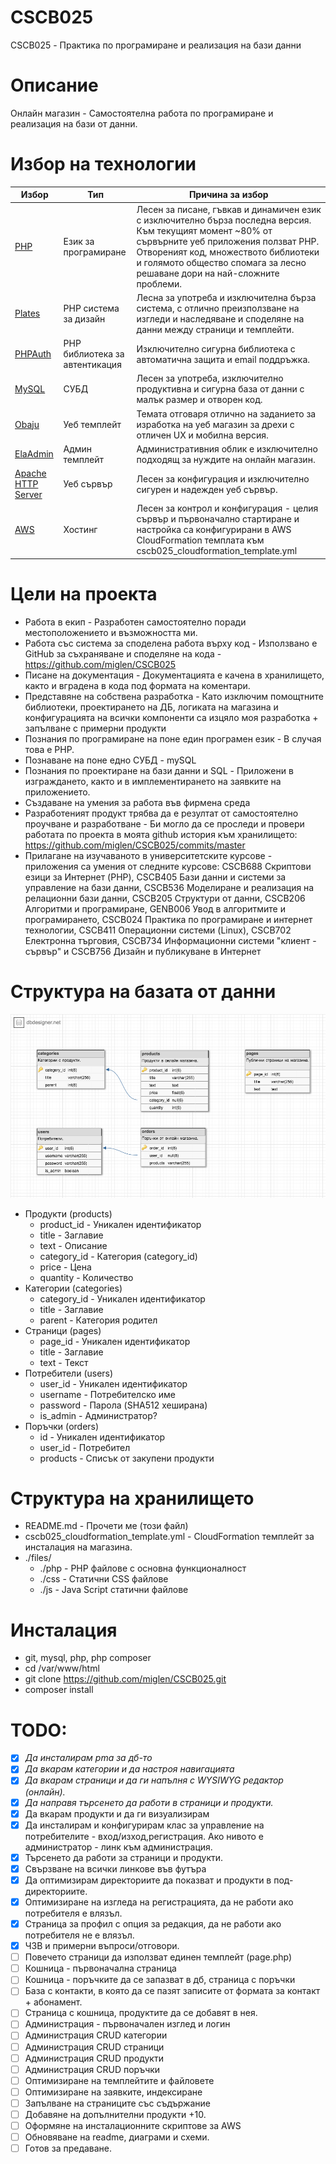 # CSCB025
CSCB025 - Практика по програмиране и реализация на бази данни

# Описание
Онлайн магазин - Самостоятелна работа по програмиране и реализация на бази от данни.

# Избор на технологии

Избор | Тип | Причина за избор
--- | --- | ---
[PHP](http://php.net/)|Език за програмиране|Лесен за писане, гъвкав и динамичен език с изключително бърза последна версия. Към текущият момент ~80% от сървърните уеб приложения ползват PHP. Отвореният код, множеството библиотеки и голямото общество спомага за лесно решаване дори на най-сложните проблеми.
[Plates](http://platesphp.com/)|PHP система за дизайн|Лесна за употреба и изключителна бърза система, с отлично преизползване на изгледи и наследяване и споделяне на данни между страници и темплейти.
[PHPAuth](https://github.com/PHPAuth/PHPAuth)|PHP библиотека за автентикация|Изключително сигурна библиотека с автоматична защита и email поддръжка.
[MySQL](https://www.mysql.com/)|СУБД|Лесен за употреба, изключително продуктивна и сигурна база от данни с малък размер и отворен код.
[Obaju](https://bootstrapious.com/p/obaju-e-commerce-template)|Уеб темплейт|Темата отговаря отлично на заданието за изработка на уеб магазин за дрехи с отличен UX и мобилна версия.
[ElaAdmin](https://github.com/puikinsh/ElaAdmin)|Админ темплейт|Административния облик е изключително подходящ за нуждите на онлайн магазин.
[Apache HTTP Server](https://httpd.apache.org/)|Уеб сървър|Лесен за конфигурация и изключително сигурен и надежден уеб сървър.
[AWS](https://aws.amazon.com/)|Хостинг|Лесен за контрол и конфигурация - целия сървър и първоначално стартиране и настройка са конфигурирани в AWS CloudFormation темплата към cscb025_cloudformation_template.yml

# Цели на проекта

 * Работа в екип - Разработен самостоятелно поради местоположението и възможността ми.
 * Работа със система за споделена работа върху код - Използвано е GitHub за съхраняване и споделяне на кода - https://github.com/miglen/CSCB025
 * Писане на документация - Документацията е качена в хранилището, както и вградена в кода под формата на коментари.
 * Представяне на собствена разработка - Като изключим помощтните  библиотеки, проектирането на ДБ, логиката на магазина и  конфигурацията на всички компоненти са изцяло моя разработка +  запълване с примерни продукти
 * Познания по програмиране на поне един програмен език - В случая това е PHP.
 * Познаване на поне едно СУБД - mySQL
 * Познания по проектиране на бази данни и SQL - Приложени в изграждането, както и в имплементирането на заявките на приложението.
 * Създаване на умения за работа във фирмена среда
 * Разработеният продукт трябва да е резултат от самостоятелно  проучване и разработване - Би могло да се проследи и провери  работата по проекта в моята github история към хранилището: https://github.com/miglen/CSCB025/commits/master
 * Прилагане на изучаваното в университетските курсове - приложения са умения от следните курсове: CSCB688 Скриптови езици за Интернет  (PHP), CSCB405 Бази данни и системи за управление на бази данни, CSCB536 Моделиране и реализация на релационни бази данни, CSCB205 Структури от данни, CSCB206 Алгоритми и програмиране, GENB006 Увод в алгоритмите и програмирането, CSCB024 Практика по програмиране и интернет технологии, CSCB411 Операционни системи (Linux), CSCB702 Електронна търговия, CSCB734 Информационни системи "клиент - сървър" и CSCB756 Дизайн и публикуване в Интернет


# Структура на базата от данни

![DB Schema](schema.png)

 * Продукти (products)
   * product_id - Уникален идентификатор
   * title - Заглавие
   * text - Описание
   * category_id - Категория (category_id)
   * price - Цена
   * quantity - Количество
 * Категории (categories)
   * category_id - Уникален идентификатор
   * title - Заглавие
   * parent - Категория родител
 * Страници (pages)
   * page_id - Уникален идентификатор
   * title - Заглавие
   * text - Текст
 * Потребители (users)
   * user_id - Уникален идентификатор
   * username - Потребителско име
   * password - Парола (SHA512 хеширана)
   * is_admin - Администратор?
 * Поръчки (orders)
   * id - Уникален идентификатор
   * user_id - Потребител
   * products - Списък от закупени продукти

# Структура на хранилището

 * README.md - Прочети ме (този файл)
 * cscb025_cloudformation_template.yml - CloudFormation темплейт за инсталация на магазина.
 * ./files/
   * ./php - PHP файлове с основна функционалност
   * ./css - Статични CSS файлове 
   * ./js - Java Script статични файлове

# Инсталация
 - git, mysql, php, php composer
 - cd /var/www/html
 - git clone https://github.com/miglen/CSCB025.git
 - composer install

# TODO:

 - [x] _Да инсталирам pma за дб-то_
 - [x] _Да вкарам категории и да настроя навигацията_
 - [x] _Да вкарам страници и да ги напълня с WYSIWYG редактор (онлайн)._
 - [x] _Да направя търсенето да работи в страници и продукти._
 - [x] Да вкарам продукти и да ги визуализирам
 - [x] Да инсталирам и конфигурирам клас за управление на потребителите - вход/изход,регистрация. Ако нивото е администратор - линк към администрация.
 - [x] Търсенето да работи за страници и продукти.
 - [x] Свързване на всички линкове във футъра
 - [x] Да оптимизирам директориите да показват и продукти в под-директориите.
 - [x] Оптимизиране на изгледа на регистрацията, да не работи ако потребителя е влязъл.
 - [x] Страница за профил с опция за редакция, да не работи ако потребителя не е влязъл.
 - [x] ЧЗВ и примерни въпроси/отговори.
 - [ ] Повечето страници да използват единен темплейт (page.php)
 - [ ] Кошница - първоначална страница
 - [ ] Кошница - поръчките да се запазват в дб, страница с поръчки
 - [ ] База с контакти, в която да се пазят записите от формата за контакт + абонамент.
 - [ ] Страница с кошница, продуктите да се добавят в нея.
 - [ ] Администрация - първоначален изглед и логин
 - [ ] Администрация CRUD категории
 - [ ] Администрация CRUD страници
 - [ ] Администрация CRUD продукти
 - [ ] Администрация CRUD поръчки
 - [ ] Оптимизиране на темплейтите и файловете
 - [ ] Оптимизиране на заявките, индексиране
 - [ ] Запълване на страниците със съдържание
 - [ ] Добавяне на допълнителни продукти +10.
 - [ ] Оформяне на инсталационните скриптове за AWS
 - [ ] Обновяване на readme, диаграми и схеми.
 - [ ] Готов за предаване.
